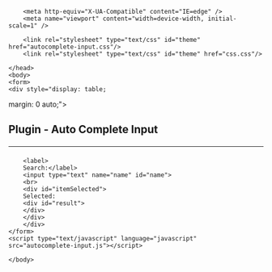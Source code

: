 
<!DOCTYPE html>
<html lang="en">
    <head>
		<meta http-equiv="Content-Type" content="text/html; charset=utf-8"> 
                <!-- META SECTION -->
        <title>Plugin  - Auto Complete Input</title>  


        <meta http-equiv="X-UA-Compatible" content="IE=edge" />
        <meta name="viewport" content="width=device-width, initial-scale=1" />

        <link rel="stylesheet" type="text/css" id="theme" href="autocomplete-input.css"/>
		<link rel="stylesheet" type="text/css" id="theme" href="css.css"/>	    

    </head>
    <body>
	<form>
	<div style="display: table;
  margin: 0 auto;">
  <h2>Plugin  - Auto Complete Input <hr></h2>
 
  
		<label>
		Search:</label>
		<input type="text" name="name" id="name"> 
		<br>		
		<div id="itemSelected">
		Selected:
		<div id="result">
		</div>
		</div>
		</div>
	</form>
	<script type="text/javascript" language="javascript" src="autocomplete-input.js"></script>
<script type="text/javascript" language="javascript" src="script.js"></script>
	</body>
	
</html>
